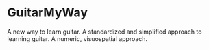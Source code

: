 # GuitarMyWay
A new way to learn guitar. 
A standardized and simplified approach to learning guitar. A numeric, visuospatial approach.
